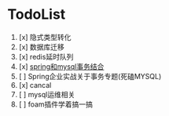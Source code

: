 # TodoList

1. [x] 隐式类型转化
2. [x] 数据库迁移
3. [x] redis延时队列
4. [x] [spring和mysql事务结合](https://blog.csdn.net/ryelqy/article/details/80019106?ops_request_misc=&request_id=&biz_id=102&utm_term=Spring%E4%BA%8B%E5%8A%A1%E5%9B%9E%E6%BB%9A&utm_medium=distribute.pc_search_result.none-task-blog-2~all~sobaiduweb~default-0-80019106)
5. [ ] Spring企业实战关于事务专题(死磕MYSQL)
6. [x] cancal
7. [ ] mysql运维相关
8. [ ] foam插件学着搞一搞